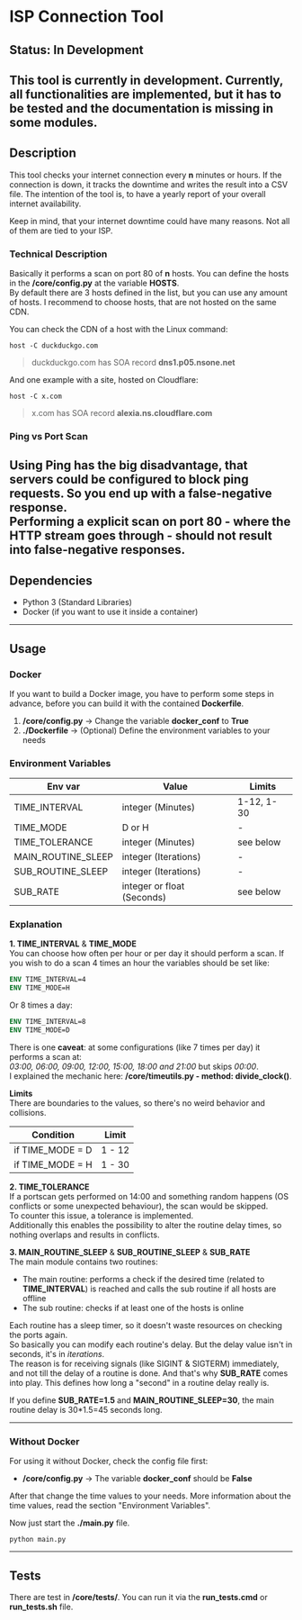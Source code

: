# ISP Connection Tool
## Status: In Development
This tool is currently in development. Currently, all functionalities are implemented, 
but it has to be tested and the documentation is missing in some modules.
---
## Description
This tool checks your internet connection every **n** minutes or hours. 
If the connection is down, it tracks the downtime and writes the result into a CSV file.
The intention of the tool is, to have a yearly report of your overall internet availability.  

Keep in mind, that your internet downtime could have many reasons. Not all of them are tied to your ISP.

### Technical Description
Basically it performs a scan on port 80 of **n** hosts.
You can define the hosts in the **/core/config.py** at the variable **HOSTS**.  
By default there are 3 hosts defined in the list, but you can use any amount of hosts.
I recommend to choose hosts, that are not hosted on the same CDN.  

You can check the CDN of a host with the Linux command:
```commandline
host -C duckduckgo.com
```
> duckduckgo.com has SOA record **dns1.p05.nsone.net**

And one example with a site, hosted on Cloudflare:
```commandline
host -C x.com
```
> x.com has SOA record **alexia.ns.cloudflare.com**

### Ping vs Port Scan
Using Ping has the big disadvantage, that servers could be configured to block ping requests.
So you end up with a false-negative response.  
Performing a explicit scan on port 80 - where the HTTP stream goes through - should not result into
false-negative responses.
---

## Dependencies
- Python 3 (Standard Libraries)
- Docker (if you want to use it inside a container)

---
## Usage
### Docker
If you want to build a Docker image, you have to perform some steps in advance, before you can build it with the
contained **Dockerfile**.  

1. **/core/config.py** -> Change the variable **docker_conf** to **True**
2. **./Dockerfile** -> (Optional) Define the environment variables to your needs

### Environment Variables

| Env var            | Value                      | Limits     |
|--------------------|----------------------------|------------|
| TIME_INTERVAL      | integer (Minutes)          | 1-12, 1-30 |
| TIME_MODE          | D or H                     | -          |
| TIME_TOLERANCE     | integer (Minutes)          | see below  |
| MAIN_ROUTINE_SLEEP | integer (Iterations)       | -          |
| SUB_ROUTINE_SLEEP  | integer (Iterations)       | -          |
| SUB_RATE           | integer or float (Seconds) | see below  |

### Explanation
**1. TIME_INTERVAL** & **TIME_MODE**  
You can choose how often per hour or per day it should perform a scan. 
If you wish to do a scan 4 times an hour the variables should be set like:
```dockerfile
ENV TIME_INTERVAL=4
ENV TIME_MODE=H
```
Or 8 times a day:
```dockerfile
ENV TIME_INTERVAL=8
ENV TIME_MODE=D
```

There is one **caveat**: at some configurations (like 7 times per day) it performs a scan at:  
*03:00, 06:00, 09:00, 12:00, 15:00, 18:00 and 21:00* but skips *00:00*.  
I explained the mechanic here: **/core/timeutils.py - method: divide_clock()**.  

**Limits**  
There are boundaries to the values, so there's no weird behavior and collisions.  

| Condition        | Limit  |
|------------------|--------|
| if TIME_MODE = D | 1 - 12 |
| if TIME_MODE = H | 1 - 30 |

**2. TIME_TOLERANCE**  
If a portscan gets performed on 14:00 and something random happens (OS conflicts or some unexpected behaviour),
the scan would be skipped.  
To counter this issue, a tolerance is implemented.  
Additionally this enables the possibility to alter the routine delay times, so nothing overlaps and results in conflicts.

**3. MAIN_ROUTINE_SLEEP** & **SUB_ROUTINE_SLEEP** & **SUB_RATE**  
The main module contains two routines:  
- The main routine: performs a check if the desired time (related to **TIME_INTERVAL**) is reached and
  calls the sub routine if all hosts are offline
- The sub routine: checks if at least one of the hosts is online

Each routine has a sleep timer, so it doesn't waste resources on checking the ports again.  
So basically you can modify each routine's delay. But the delay value isn't in seconds, it's in *iterations*.  
The reason is for receiving signals (like SIGINT & SIGTERM) immediately, and not till the delay of a routine is done.
And that's why **SUB_RATE** comes into play. This defines how long a "second" in a routine delay really is.  

If you define **SUB_RATE=1.5** and **MAIN_ROUTINE_SLEEP=30**, the main routine delay is 30*1.5=45 seconds long.

---
### Without Docker
For using it without Docker, check the config file first:
- **/core/config.py** -> The variable **docker_conf** should be **False**

After that change the time values to your needs. More information about the time values, 
read the section "Environment Variables".

Now just start the **./main.py** file.
```commandline
python main.py
```

---
## Tests
There are test in **/core/tests/**. You can run it via the **run_tests.cmd** or **run_tests.sh** file.
